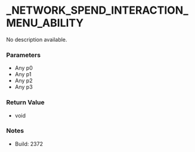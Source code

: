 # _NETWORK_SPEND_INTERACTION_MENU_ABILITY

No description available.

### Parameters
* Any p0
* Any p1
* Any p2
* Any p3

### Return Value
* void

### Notes
* Build: 2372

